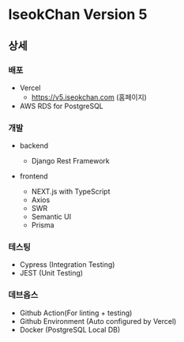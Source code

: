 # IseokChan Version 5

## 상세

### 배포

- Vercel
  - https://v5.iseokchan.com (홈페이지)
- AWS RDS for PostgreSQL

### 개발

- backend
  - Django Rest Framework

- frontend
  - NEXT.js with TypeScript
  - Axios
  - SWR
  - Semantic UI
  - Prisma

### 테스팅

- Cypress (Integration Testing)
- JEST (Unit Testing)

### 데브옵스

- Github Action(For linting + testing)
- Github Environment (Auto configured by Vercel)
- Docker (PostgreSQL Local DB)
